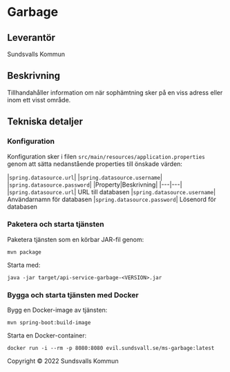 # Garbage
## Leverantör
Sundsvalls Kommun

## Beskrivning
Tillhandahåller information om när sophämtning sker på en viss adress eller inom ett visst område. 

## Tekniska detaljer

### Konfiguration

Konfiguration sker i filen `src/main/resources/application.properties` genom att sätta nedanstående properties till önskade värden:


|`spring.datasource.url`|
|`spring.datasource.username`|
|`spring.datasource.password`|
|Property|Beskrivning|
|---|---|
|`spring.datasource.url`| URL till databasen
|`spring.datasource.username`| Användarnamn för databasen
|`spring.datasource.password`| Lösenord för databasen

### Paketera och starta tjänsten

Paketera tjänsten som en körbar JAR-fil genom:

```
mvn package
```

Starta med:

```
java -jar target/api-service-garbage-<VERSION>.jar
```

### Bygga och starta tjänsten med Docker

Bygg en Docker-image av tjänsten:

```
mvn spring-boot:build-image
```

Starta en Docker-container:

```
docker run -i --rm -p 8080:8080 evil.sundsvall.se/ms-garbage:latest
```


Copyright &copy; 2022 Sundsvalls Kommun

